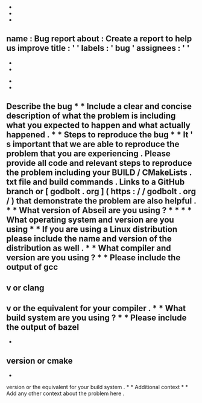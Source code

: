 -
-
-
name
:
Bug
report
about
:
Create
a
report
to
help
us
improve
title
:
'
'
labels
:
'
bug
'
assignees
:
'
'
-
-
-
*
*
Describe
the
bug
*
*
Include
a
clear
and
concise
description
of
what
the
problem
is
including
what
you
expected
to
happen
and
what
actually
happened
.
*
*
Steps
to
reproduce
the
bug
*
*
It
'
s
important
that
we
are
able
to
reproduce
the
problem
that
you
are
experiencing
.
Please
provide
all
code
and
relevant
steps
to
reproduce
the
problem
including
your
BUILD
/
CMakeLists
.
txt
file
and
build
commands
.
Links
to
a
GitHub
branch
or
[
godbolt
.
org
]
(
https
:
/
/
godbolt
.
org
/
)
that
demonstrate
the
problem
are
also
helpful
.
*
*
What
version
of
Abseil
are
you
using
?
*
*
*
*
What
operating
system
and
version
are
you
using
*
*
If
you
are
using
a
Linux
distribution
please
include
the
name
and
version
of
the
distribution
as
well
.
*
*
What
compiler
and
version
are
you
using
?
*
*
Please
include
the
output
of
gcc
-
v
or
clang
-
v
or
the
equivalent
for
your
compiler
.
*
*
What
build
system
are
you
using
?
*
*
Please
include
the
output
of
bazel
-
-
version
or
cmake
-
-
version
or
the
equivalent
for
your
build
system
.
*
*
Additional
context
*
*
Add
any
other
context
about
the
problem
here
.
